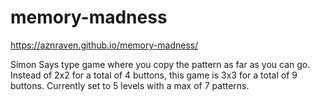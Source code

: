 # memory-madness
https://aznraven.github.io/memory-madness/

Simon Says type game where you copy the pattern as far as you can go.
Instead of 2x2 for a total of 4 buttons, this game is 3x3 for a total of 9 buttons.
Currently set to 5 levels with a max of 7 patterns.
 